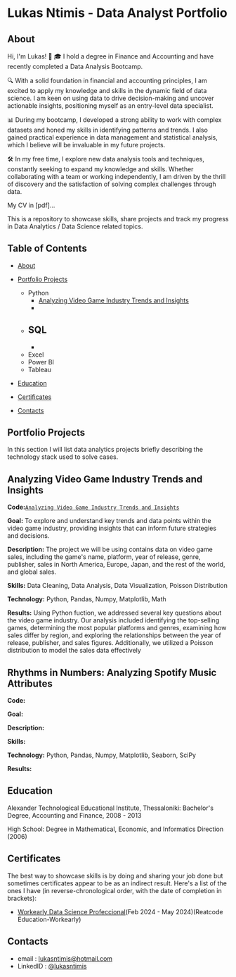 # Lukas Ntimis - Data Analyst Portfolio
## About

Hi, I'm Lukas! 👋
🎓 I hold a degree in Finance and Accounting and have recently completed a Data Analysis Bootcamp.

🔍 With a solid foundation in financial and accounting principles, I am excited to apply my knowledge and skills in the dynamic field of data science. I am keen on using data to drive decision-making and uncover actionable insights, positioning myself as an entry-level data specialist.

📊 During my bootcamp, I developed a strong ability to work with complex datasets and honed my skills in identifying patterns and trends. I also gained practical experience in data management and statistical analysis, which I believe will be invaluable in my future projects.

🛠️ In my free time, I explore new data analysis tools and techniques, constantly seeking to expand my knowledge and skills. Whether collaborating with a team or working independently, I am driven by the thrill of discovery and the satisfaction of solving complex challenges through data.

My CV in [pdf]...

This is a repository to showcase skills, share projects and track my progress in Data Analytics / Data Science related topics.

## Table of Contents
  - [About](https://github.com/lukasntimis/portfolio/edit/main/README.md#about)
  - [Portfolio Projects](https://github.com/lukasntimis/portfolio/edit/main/README.md#portfolio-projects)
    - Python
      - [Analyzing Video Game Industry Trends and Insights](https://github.com/lukasntimis/Data-Analysis-Portfolio#Analyzing-Video-Game-Industry-Trends-Insights)
      -
    - SQL
      -
      -
    - Excel
    - Power BI
    - Tableau 

  - [Education](https://github.com/lukasntimis/portfolio/blob/main/README.md#education) 
  - [Certificates](https://github.com/lukasntimis/portfolio/blob/main/README.md#certificates)
  - [Contacts](https://github.com/lukasntimis/portfolio/blob/main/README.md#contacts)

## Portfolio Projects
In this section I will list data analytics projects briefly describing the technology stack used to solve cases.

## Analyzing Video Game Industry Trends and Insights
**Code:**[`Analyzing Video Game Industry Trends and Insights`](https://github.com/lukasntimis/MyProjects/blob/main/Analyzing%20Video%20Game%20Industry%20Trends%20and%20Insights%20%20(1).ipynb)

**Goal:** To explore and understand key trends and data points within the video game industry, providing insights that can inform future strategies and decisions.

**Description:** The project we will be using contains data on video game sales, including the game's name, platform, year of release, genre, publisher, sales in North America, Europe, Japan, and the rest of the world, and global sales.

**Skills:** Data Cleaning, Data Analysis, Data Visualization, Poisson Distribution

**Technology:** Python, Pandas, Numpy, Matplotlib, Math

**Results:** Using Python fuction, we addressed several key questions about the video game industry. Our analysis included identifying the top-selling games, determining the most popular platforms and genres, examining how sales differ by region, and exploring the relationships between the year of release, publisher, and sales figures. Additionally, we utilized a Poisson distribution to model the sales data effectively


## Rhythms in Numbers: Analyzing Spotify Music Attributes

**Code:**

**Goal:** 

**Description:** 

**Skills:** 

**Technology:** Python, Pandas, Numpy, Matplotlib, Seaborn, SciPy

**Results:** 

## Education 
Alexander Technological Educational Institute, Thessaloniki:
Bachelor's Degree, Accounting and Finance,
2008 - 2013

High School: Degree in Mathematical, Economic, and Informatics Direction (2006)


## Certificates 
The best way to showcase skills is by doing and sharing your job done but sometimes certificates appear to be as an indirect result. Here's a list of the ones I have (in reverse-chronological order, with the date of completion in brackets):
 - [Workearly Data Science Profeccional](https://www.credly.com/badges/8b9e18a0-d1df-4bd0-bf7c-740b8b8db2bd)(Feb 2024 - May 2024)(Reatcode Education-Workearly)

## Contacts
  - email : lukasntimis@hotmail.com
  - LinkedID : [@lukasntimis](https://www.linkedin.com/in/loukas-ntimis-2b9a032a6/)




